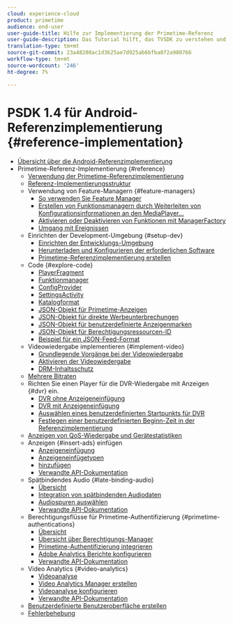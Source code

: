```yaml
---
cloud: experience-cloud
product: primetime
audience: end-user
user-guide-title: Hilfe zur Implementierung der Primetime-Referenz
user-guide-description: Das Tutorial hilft, das TVSDK zu verstehen und die Funktions-Manager zu modifizieren, um Ihren persönlichen Player anzupassen.
translation-type: tm+mt
source-git-commit: 23a48208ac1d3625ae7d925ab6bfba8f2a980766
workflow-type: tm+mt
source-wordcount: '246'
ht-degree: 7%

---
```



# PSDK 1.4 für Android-Referenzimplementierung {#reference-implementation}

+ [Übersicht über die Android-Referenzimplementierung](home.md)
+ Primetime-Referenz-Implementierung {#reference}
   + [Verwendung der Primetime-Referenzimplementierung](ref-implementation/how-to-use-ref-player.md)
   + [Referenz-Implementierungsstruktur](ref-implementation/ref-player-structure.md)
   + Verwendung von Feature-Managern {#feature-managers}
      + [So verwenden Sie Feature Manager](ref-implementation/using-feature-managers/how-to-use-feature-managers.md)
      + [Erstellen von Funktionsmanagern durch Weiterleiten von Konfigurationsinformationen an den MediaPlayer...](ref-implementation/using-feature-managers/creating-feature-managers.md)
      + [Aktivieren oder Deaktivieren von Funktionen mit ManagerFactory](ref-implementation/using-feature-managers/turning-features-on-off.md)
      + [Umgang mit Ereignissen](ref-implementation/using-feature-managers/handling-events.md)
   + Einrichten der Development-Umgebung {#setup-dev}
      + [Einrichten der Entwicklungs-Umgebung](set-up-dev-environment/set-up-dev-environment-overview.md)
      + [Herunterladen und Konfigurieren der erforderlichen Software](set-up-dev-environment/download-prereqs-android.md)
      + [Primetime-Referenzimplementierung erstellen](set-up-dev-environment/install-the-ref-player-project.md)
   + Code {#explore-code}
      + [PlayerFragment](set-up-dev-environment/exploring-code/player-fragment.md)
      + [Funktionmanager](set-up-dev-environment/exploring-code/about-psdk-feature-managers.md)
      + [ConfigProvider](set-up-dev-environment/exploring-code/config-provider.md)
      + [SettingsActivity](set-up-dev-environment/exploring-code/settings-activity.md)
      + [Katalogformat](set-up-dev-environment/exploring-code/catalog-format.md)
      + [JSON-Objekt für Primetime-Anzeigen](set-up-dev-environment/exploring-code/json-pt-ads.md)
      + [JSON-Objekt für direkte Werbeunterbrechungen](set-up-dev-environment/exploring-code/json-direct-ad-breaks.md)
      + [JSON-Objekt für benutzerdefinierte Anzeigenmarken](set-up-dev-environment/exploring-code/json-custom-ad-markers.md)
      + [JSON-Objekt für Berechtigungsressourcen-ID](set-up-dev-environment/exploring-code/json-entitlement-resource-id.md)
      + [Beispiel für ein JSON-Feed-Format](set-up-dev-environment/exploring-code/example-json-feed-format.md)
   + Videowiedergabe implementieren {#implement-video}
      + [Grundlegende Vorgänge bei der Videowiedergabe](implement-video-playback/video-playback.md)
      + [Aktivieren der Videowiedergabe](implement-video-playback/enable-video-playback.md)
      + [DRM-Inhaltsschutz](implement-video-playback/content-protection.md)
   + [Mehrere Bitraten](implement-video-playback/mbr.md)
   + Richten Sie einen Player für die DVR-Wiedergabe mit Anzeigen {#dvr} ein.
      + [DVR ohne Anzeigeneinfügung](implement-video-playback/dvr/dvr-without-ad-insertion.md)
      + [DVR mit Anzeigeneinfügung](implement-video-playback/dvr/dvr-with-ad-insertion.md)
      + [Auswählen eines benutzerdefinierten Startpunkts für DVR](implement-video-playback/dvr/dvr-custom-start-point.md)
      + [Festlegen einer benutzerdefinierten Beginn-Zeit in der Referenzimplementierung](implement-video-playback/dvr/set-custom-start-time-dvr.md)
   + [Anzeigen von QoS-Wiedergabe und Gerätestatistiken](implement-video-playback/qos-statistics.md)
   + Anzeigen {#insert-ads} einfügen
      + [Anzeigeneinfügung](insert-ads/ad-insertion.md)
      + [Anzeigeneinfügetypen](insert-ads/ad-insertion-types.md)
      + [hinzufügen](insert-ads/add-advertising.md)
      + [Verwandte API-Dokumentation](insert-ads/aps-callbacks-ad-insertion.md)
   + Spätbindendes Audio {#late-binding-audio}
      + [Übersicht](late-binding-audio/late-binding-audio-overview.md)
      + [Integration von spätbindenden Audiodaten](late-binding-audio/aa-enable.md)
      + [Audiospuren auswählen](late-binding-audio/select-audio-tracks.md)
      + [Verwandte API-Dokumentation](late-binding-audio/aa-api-callbacks.md)
   + Berechtigungsflüsse für Primetime-Authentifizierung {#primetime-authentications}
      + [Übersicht](paytvpass-entitlement/paytvpass-entitlement-overview.md)
      + [Übersicht über Berechtigungs-Manager](paytvpass-entitlement/entitlement-overvivew.md)
      + [Primetime-Authentifizierung integrieren](paytvpass-entitlement/integrate-pass.md)
      + [Adobe Analytics Berichte konfigurieren](paytvpass-entitlement/pass-analytics-setup.md)
      + [Verwandte API-Dokumentation](paytvpass-entitlement/pass-apis-callbacks.md)
   + Video Analytics {#video-analytics}
      + [Videoanalyse](video-analytics/video-analytics-overview.md)
      + [Video Analytics Manager erstellen](video-analytics/create-video-analytics-manager.md)
      + [Videoanalyse konfigurieren](video-analytics/configure-video-analytics-manager.md)
      + [Verwandte API-Dokumentation](video-analytics/va-apis-callbacks.md)
   + [Benutzerdefinierte Benutzeroberfläche erstellen](build-custom-ui.md)
   + [Fehlerbehebung](troubleshooting.md)
